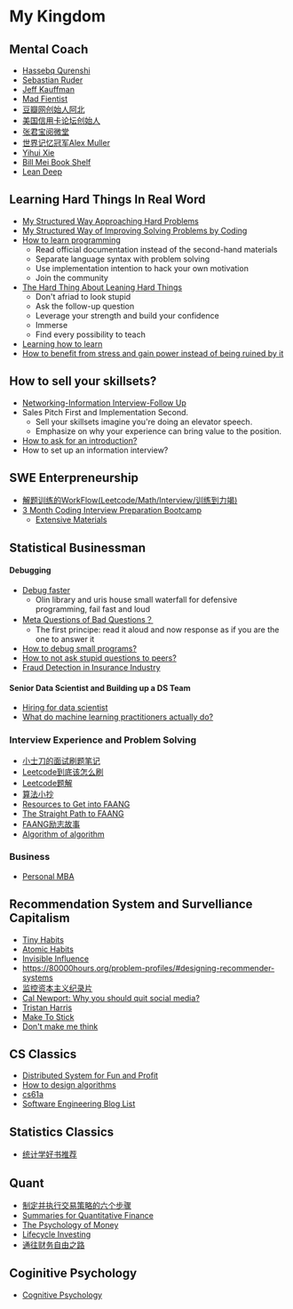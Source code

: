 # My Kingdom

## Mental Coach

- [Hassebq Qurenshi](https://haseebq.com/)
- [Sebastian Ruder](https://ruder.io/)
- [Jeff Kauffman](https://www.jefftk.com/giving)
- [Mad Fientist](https://www.madfientist.com/archives)
- [豆瓣网创始人阿北](https://www.douban.com/people/ahbei/)
- [美国信用卡论坛创始人](https://www.physixfan.com/)
- [张君宝阅微堂](https://zhiqiang.org/)
- [世界记忆冠军Alex Muller](https://mullenmemory.com/memory-palace)
- [Yihui Xie](https://yihui.org/cn/2020/07/principles-notes/)
- [Bill Mei Book Shelf](https://billmei.net/)
- [Lean Deep](https://leandeep.com/)

## Learning Hard Things In Real Word

+ [My Structured Way Approaching Hard Problems]()
+ [My Structured Way of Improving Solving Problems by Coding](https://github.com/chenxu10/swe_investment_course/blob/main/tipsandtricks/pbsv.md)
+ [How to learn programming](https://www.yangzhiping.com/psy/learn-coding.html)
  + Read official documentation instead of the second-hand materials
  + Separate language syntax with problem solving
  + Use implementation intention to hack your own motivation
  + Join the community
+ [The Hard Thing About Leaning Hard Things](https://haseebq.com/the-hard-thing-about-learning-hard-things/)
  + Don't afriad to look stupid
  + Ask the follow-up question
  + Leverage your strength and build your confidence
  + Immerse
  + Find every possibility to teach
+ [Learning how to learn](https://workflowy.com/s/E9HW.jGUYboLrGj)
+ [How to benefit from stress and gain power instead of being ruined by it](https://billmei.net/blog/fitness)

## How to sell your skillsets?

+ [Networking-Information Interview-Follow Up](https://haseebq.com/how-to-break-into-tech-job-hunting-and-interviews/)
+ Sales Pitch First and Implementation Second. 
  - Sell your skillsets imagine you're doing an elevator speech.
  - Emphasize on why your experience can bring value to the position.
+ [How to ask for an introduction?](https://80000hours.org/articles/email-scripts/#tim-ferriss)
+ How to set up an information interview?

## SWE Enterpreneurship 

+ [解题训练的WorkFlow(Leetcode/Math/Interview/训练到力竭)](https://haseebq.com/cracking-the-coding-bootcamp-the-definitive-guide/)
+ [3 Month Coding Interview Preparation Bootcamp](https://medium.com/educative/3-month-coding-interview-bootcamp-904422926ce8)
  + [Extensive Materials](https://github.com/chenxu10/3monthsweinvestment)

## Statistical Businessman

#### Debugging

- [Debug faster](https://adv-r.hadley.nz/debugging.html)
  - Olin library and uris house small waterfall for defensive programming, fail fast and loud
- [Meta Questions of Bad Questions？](https://meta.stackexchange.com/questions/59991/what-are-the-top-issues-when-it-comes-to-low-quality-questions)
  - The first principe: read it aloud and now response as if you are the one to answer it
- [How to debug small programs?](https://ericlippert.com/2014/03/05/how-to-debug-small-programs/)
- [How to not ask stupid questions to peers?](https://github.com/ryanhanwu/How-To-Ask-Questions-The-Smart-Way/blob/master/README-zh_CN.md#%E5%A5%BD%E9%97%AE%E9%A2%98%E4%B8%8E%E8%A0%A2%E9%97%AE%E9%A2%98)
- [Fraud Detection in Insurance Industry](https://trenton3983.github.io/files/projects/2019-07-19_fraud_detection_python/2019-07-19_fraud_detection_python.html)

#### Senior Data Scientist and Building up a DS Team
- [Hiring for data scientist](http://www.terran.us/talks/201808_successful_project.pdf)
- [What do machine learning practitioners actually do?](https://www.fast.ai/2018/07/12/auto-ml-1/)

### Interview Experience and Problem Solving

+ [小士刀的面试刷题笔记](https://wdxtub.com/interview/index.html)
+ [Leetcode到底该怎么刷](https://www.cxyxiaowu.com/12344.html)
+ [Leetcode题解](https://github.com/CyC2018/CS-Notes/)
+ [算法小抄](https://github.com/labuladong/fucking-algorithm)
+ [Resources to Get into FAANG](https://towardsdatascience.com/these-are-all-the-resources-that-help-me-land-a-fang-job-452341dd6bed)
+ [The Straight Path to FAANG](https://medium.com/dev-genius/the-straight-path-to-faang-63c6c981fdb5)
+ [FAANG励志故事](https://www.teamblind.com/post/How-I-got-into-FAANG-FpwTWHuo)
+ [Algorithm of algorithm](https://medium.com/outco/the-algorithm-of-an-algorithm-28043fe47b51)

### Business

+ [Personal MBA](https://contentfiesta.com/book-notes/the-personal-mba/)

## Recommendation System and Survelliance Capitalism

+ [Tiny Habits](https://www.tinyhabits.com/)
+ [Atomic Habits](https://www.nateliason.com/notes/atomic-habits-james-clear)
+ [Invisible Influence](https://book.douban.com/subject/26803655/)
+ https://80000hours.org/problem-profiles/#designing-recommender-systems
+ [监控资本主义纪录片](https://m.pangzitv.com/vod-play-id-76710-src-1-num-2.html)
+ [Cal Newport: Why you should quit social media?](https://www.ted.com/talks/cal_newport_why_you_should_quit_social_media?language=en)
+ [Tristan Harris](https://www.ted.com/talks/tristan_harris_how_better_tech_could_protect_us_from_distraction)
+ [Make To Stick](http://brbu241.blogspot.com/2015/12/made-to-stick-why-some-ideas-survive.html)
+ [Don't make me think](https://zhuanlan.zhihu.com/p/53085161)

## CS Classics

+ [Distributed System for Fun and Profit](http://book.mixu.net/distsys/single-page.html)
+ [How to design algorithms](http://htdp.org/2003-09-26/Book/curriculum-Z-H-5.html#node_chap_2)
+ [cs61a](https://cs61a.org/)
+ [Software Engineering Blog List](https://github.com/kilimchoi/engineering-blogs#n-technologies)

## Statistics Classics

+ [统计学好书推荐](https://www.zhihu.com/question/20757000)

## Quant

+ [制定并执行交易策略的六个步骤](https://us.etrade.com/knowledge/advanced-trading/how-to-trade-options)
+ [Summaries for Quantitative Finance](https://www.quantsummaries.com/)
+ [The Psychology of Money](https://mentalpivot.com/book-notes-the-psychology-of-money-by-morgan-housel/)
+ [Lifecycle Investing](https://tolusnotes.com/lifecycle-investing-the-new-free-lunch/)
+ [通往财务自由之路](https://wizardforcel.gitbooks.io/the-way-to-wealth-freedom-notes/content/2.html)

## Coginitive Psychology
+ [Cognitive Psychology](http://jim.shamlin.com/study/books/4219/)